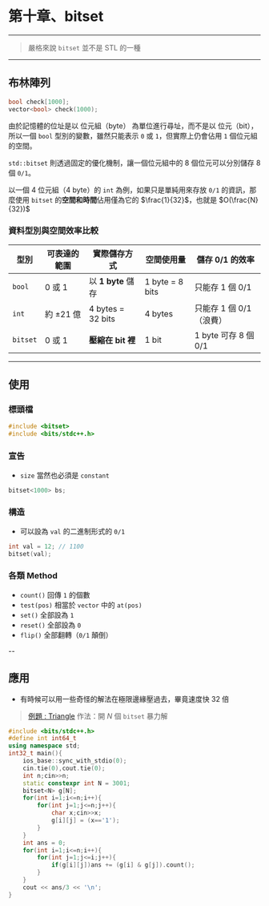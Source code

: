 # 第十章、bitset
---
> 嚴格來說 `bitset` 並不是 STL 的一種

---

## 布林陣列
```cpp
bool check[1000];
vector<bool> check(1000);
```

由於記憶體的位址是以 位元組（byte） 為單位進行尋址，而不是以 位元（bit），所以一個 `bool` 型別的變數，雖然只能表示 `0` 或 `1`，但實際上仍會佔用 `1` 個位元組的空間。

`std::bitset` 則透過固定的優化機制，讓一個位元組中的 8 個位元可以分別儲存 8 個 `0/1`。

以一個 4 位元組（4 byte）的 `int` 為例，如果只是單純用來存放 `0/1` 的資訊，那麼使用 `bitset` 的**空間和時間**佔用僅為它的 $\frac{1}{32}$，也就是 $O(\frac{N}{32})$

### 資料型別與空間效率比較  

| 型別      | 可表達的範圍 | 實際儲存方式         | 空間使用量      | 儲存 0/1 的效率       |
|-----------|--------------|----------------------|-----------------|-----------------------|
| `bool`    | 0 或 1       | 以 **1 byte** 儲存   | 1 byte = 8 bits | 只能存 1 個 0/1       |
| `int`     | 約 ±21 億    | 4 bytes = 32 bits    | 4 bytes         | 只能存 1 個 0/1（浪費）|
| `bitset`  | 0 或 1       | **壓縮在 bit 裡**    | 1 bit           | 1 byte 可存 8 個 0/1  |

---

## 使用
### 標頭檔
```cpp
#include <bitset>
#include <bits/stdc++.h>
```
### 宣告
- `size` 當然也必須是 `constant`
```cpp
bitset<1000> bs;
```
### 構造
- 可以設為 `val` 的二進制形式的 `0/1`
```cpp
int val = 12; // 1100
bitset(val);
```
### 各類 Method
- `count()` 回傳 `1` 的個數
- `test(pos)` 相當於 `vector` 中的 `at(pos)`
- `set()` 全部設為 `1`
- `reset()` 全部設為 `0`
- `flip()` 全部翻轉（`0/1` 顛倒）

--

## 應用
- 有時候可以用一些奇怪的解法在極限邊緣壓過去，畢竟速度快 $32$ 倍
> [例題 : Triangle](https://atcoder.jp/contests/abc258/tasks/abc258_g)
> 作法：開 $N$ 個 `bitset` 暴力解
```cpp
#include <bits/stdc++.h>
#define int int64_t
using namespace std;
int32_t main(){
	ios_base::sync_with_stdio(0);
	cin.tie(0),cout.tie(0);
	int n;cin>>n;
	static constexpr int N = 3001;
	bitset<N> g[N];
	for(int i=1;i<=n;i++){
		for(int j=1;j<=n;j++){
			char x;cin>>x;
			g[i][j] = (x=='1');
		}
	}
	int ans = 0;
	for(int i=1;i<=n;i++){
		for(int j=1;j<=i;j++){
			if(g[i][j])ans += (g[i] & g[j]).count();
		}
	}
	cout << ans/3 << '\n';
}

```
